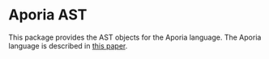 # Aporia AST

This package provides the AST objects for the Aporia language. The Aporia language is described in [this paper](https://www.arxiv.org/abs/2411.05570).

